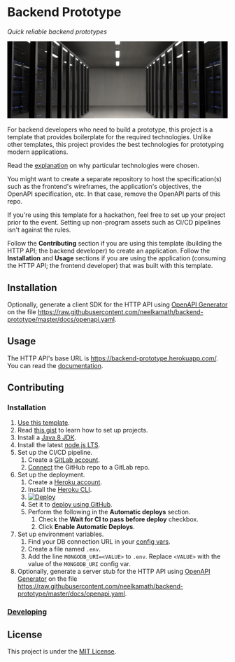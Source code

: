 # Backend Prototype

_Quick reliable backend prototypes_

![Cover](cover.jpg)

For backend developers who need to build a prototype, this project is a template that provides boilerplate for the required technologies. Unlike other templates, this project provides the best technologies for prototyping modern applications.

Read the [explanation](docs/explanation.md) on why particular technologies were chosen.

You might want to create a separate repository to host the specification(s) such as the frontend's wireframes, the application's objectives, the OpenAPI specification, etc. In that case, remove the OpenAPI parts of this repo.

If you're using this template for a hackathon, feel free to set up your project prior to the event. Setting up non-program assets such as CI/CD pipelines isn't against the rules.

Follow the **Contributing** section if you are using this template (building the HTTP API; the backend developer) to create an application. Follow the **Installation** and **Usage** sections if you are using the application (consuming the HTTP API; the frontend developer) that was built with this template.

## Installation

Optionally, generate a client SDK for the HTTP API using [OpenAPI Generator](https://openapi-generator.tech/) on the file https://raw.githubusercontent.com/neelkamath/backend-prototype/master/docs/openapi.yaml.

## Usage

The HTTP API's base URL is https://backend-prototype.herokuapp.com/. You can read the [documentation](https://neelkamath.gitlab.io/backend-prototype/).

## Contributing

### Installation

1. [Use this template](https://github.com/neelkamath/backend-prototype/generate).
1. Read [this gist](https://gist.github.com/neelkamath/df9198b13ac344b17938a7909cdb31f2) to learn how to set up projects.
1. Install a [Java 8 JDK](https://www.oracle.com/java/technologies/javase/javase-jdk8-downloads.html).
1. Install the latest [node.js LTS](https://nodejs.org/en/download/).
1. Set up the CI/CD pipeline.
    1. Create a [GitLab account](https://gitlab.com/users/sign_up).
    1. [Connect](https://docs.gitlab.com/ee/ci/ci_cd_for_external_repos/github_integration.html) the GitHub repo to a GitLab repo.
1. Set up the deployment.
    1. Create a [Heroku account](https://signup.heroku.com/).
    1. Install the [Heroku CLI](https://devcenter.heroku.com/articles/heroku-cli#download-and-install).
    1. [![Deploy](https://www.herokucdn.com/deploy/button.svg)](https://heroku.com/deploy)
    1. Set it to [deploy using GitHub](https://devcenter.heroku.com/articles/github-integration#enabling-github-integration).
    1. Perform the following in the **Automatic deploys** section.
        1. Check the **Wait for CI to pass before deploy** checkbox.
        1. Click **Enable Automatic Deploys**.
1. Set up environment variables.
    1. Find your DB connection URL in your [config vars](https://devcenter.heroku.com/articles/config-vars#using-the-heroku-dashboard).
    1. Create a file named `.env`.
    1. Add the line `MONGODB_URI=<VALUE>` to `.env`. Replace `<VALUE>` with the value of the `MONGODB_URI` config var.
1. Optionally, generate a server stub for the HTTP API using [OpenAPI Generator](https://openapi-generator.tech/) on the file https://raw.githubusercontent.com/neelkamath/backend-prototype/master/docs/openapi.yaml.

### [Developing](docs/developing.md)

## License

This project is under the [MIT License](LICENSE).